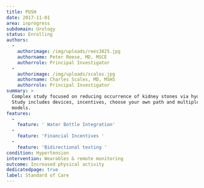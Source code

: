 ```yaml
---
title: PUSH
date: 2017-11-01
area: inprogress
subdomain: Urology
status: Enrolling
authors:
  - 
    authorimage: /img/uploads/rees3825.jpg
    authorname: Peter Reese, MD, MSCE
    authorrole: Principal Investigator
  - 
    authorimage: /img/uploads/scales.jpg
    authorname: Charles Scales, MD, MSHS
    authorrole: Principal Investigator
summary: >
  Complex study focused on reducing occurrence of kidney stones via hydration.
  Study includes devices, incentives, choose your own path and multiple other
  models.
features:
  - 
    feature: ' Water Bottle Integration'
  - 
    feature: 'Financial Incentives '
  - 
    feature: 'Bidirectional texting '
condition: Hypertension
intervention: Wearables & remote monitoring
outcome: Increased physical activity
dedicatedpage: true
label: Standard of Care
---
```

